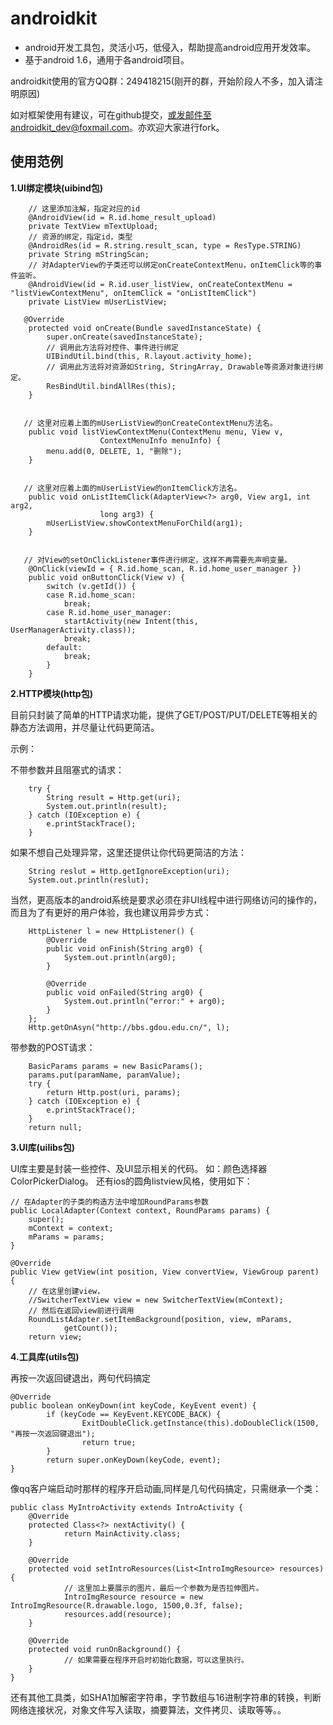 # androidkit #


- android开发工具包，灵活小巧，低侵入，帮助提高android应用开发效率。
- 基于android 1.6，通用于各android项目。


androidkit使用的官方QQ群：249418215(刚开的群，开始阶段人不多，加入请注明原因)


如对框架使用有建议，可在github提交，或发邮件至androidkit_dev@foxmail.com。亦欢迎大家进行fork。


## 使用范例 ##

**1.UI绑定模块(uibind包)**



        // 这里添加注解，指定对应的id
        @AndroidView(id = R.id.home_result_upload)
        private TextView mTextUpload;
        // 资源的绑定，指定id，类型
        @AndroidRes(id = R.string.result_scan, type = ResType.STRING)
        private String mStringScan;
        // 对AdapterView的子类还可以绑定onCreateContextMenu，onItemClick等的事件监听。
        @AndroidView(id = R.id.user_listView, onCreateContextMenu = "listViewContextMenu", onItemClick = "onListItemClick")
        private ListView mUserListView;
 
       @Override
        protected void onCreate(Bundle savedInstanceState) {
            super.onCreate(savedInstanceState);
            // 调用此方法将对控件、事件进行绑定
            UIBindUtil.bind(this, R.layout.activity_home);
            // 调用此方法将对资源如String, StringArray, Drawable等资源对象进行绑定。
            ResBindUtil.bindAllRes(this);
        }
 

       // 这里对应着上面的mUserListView的onCreateContextMenu方法名。
        public void listViewContextMenu(ContextMenu menu, View v,
                        ContextMenuInfo menuInfo) {
            menu.add(0, DELETE, 1, "删除");
        }
 

       // 这里对应着上面的mUserListView的onItemClick方法名。
        public void onListItemClick(AdapterView<?> arg0, View arg1, int arg2,
                        long arg3) {
            mUserListView.showContextMenuForChild(arg1);
        }
 

       // 对View的setOnClickListener事件进行绑定，这样不再需要先声明变量。
        @OnClick(viewId = { R.id.home_scan, R.id.home_user_manager })
        public void onButtonClick(View v) {
            switch (v.getId()) {
            case R.id.home_scan:
                break;
            case R.id.home_user_manager:
                startActivity(new Intent(this, UserManagerActivity.class));
                break;
            default:
                break;
            }
        }
 
**2.HTTP模块(http包)**

目前只封装了简单的HTTP请求功能，提供了GET/POST/PUT/DELETE等相关的静态方法调用，并尽量让代码更简洁。

示例：

不带参数并且阻塞式的请求：

	    try {
            String result = Http.get(uri);
            System.out.println(result);
	    } catch (IOException e) {
            e.printStackTrace();
	    }

如果不想自己处理异常，这里还提供让你代码更简洁的方法：

	    String reslut = Http.getIgnoreException(uri);
	    System.out.println(reslut);

当然，更高版本的android系统是要求必须在非UI线程中进行网络访问的操作的，而且为了有更好的用户体验，我也建议用异步方式：

		HttpListener l = new HttpListener() {         
		    @Override
		    public void onFinish(String arg0) {
	            System.out.println(arg0);
		    }
		    
		    @Override
		    public void onFailed(String arg0) {
	            System.out.println("error:" + arg0);
	    	}
	    };
	    Http.getOnAsyn("http://bbs.gdou.edu.cn/", l);

带参数的POST请求：

		BasicParams params = new BasicParams();
        params.put(paramName, paramValue);
        try {
            return Http.post(uri, params);
        } catch (IOException e) {
            e.printStackTrace();
        }
        return null;

**3.UI库(uilibs包)**

UI库主要是封装一些控件、及UI显示相关的代码。
如：颜色选择器ColorPickerDialog。
还有ios的圆角listview风格，使用如下：

	// 在Adapter的子类的构造方法中增加RoundParams参数
	public LocalAdapter(Context context, RoundParams params) {
		super();
		mContext = context;
		mParams = params;
	}

	@Override
	public View getView(int position, View convertView, ViewGroup parent) {
		// 在这里创建view，
		//SwitcherTextView view = new SwitcherTextView(mContext);
		// 然后在返回view前进行调用
		RoundListAdapter.setItemBackground(position, view, mParams,
				getCount());
		return view;
	

**4.工具库(utils包)**

再按一次返回键退出，两句代码搞定

    @Override
    public boolean onKeyDown(int keyCode, KeyEvent event) {
            if (keyCode == KeyEvent.KEYCODE_BACK) {
                    ExitDoubleClick.getInstance(this).doDoubleClick(1500, "再按一次返回键退出");
                    return true;
            }
            return super.onKeyDown(keyCode, event);
    }

像qq客户端启动时那样的程序开启动画,同样是几句代码搞定，只需继承一个类：

	public class MyIntroActivity extends IntroActivity {
        @Override
        protected Class<?> nextActivity() {
                return MainActivity.class;
        }

        @Override
        protected void setIntroResources(List<IntroImgResource> resources) {
                // 这里加上要展示的图片，最后一个参数为是否拉伸图片。
                IntroImgResource resource = new IntroImgResource(R.drawable.logo, 1500,0.3f, false);
                resources.add(resource);
        }

        @Override
        protected void runOnBackground() {
                // 如果需要在程序开启时初始化数据，可以这里执行。
        }
	}

还有其他工具类，如SHA1加解密字符串，字节数组与16进制字符串的转换，判断网络连接状况，对象文件写入读取，摘要算法，文件拷贝、读取等等。。
